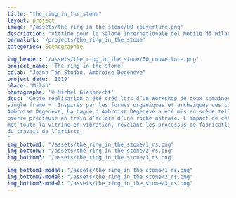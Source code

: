 ```yaml
---
title: "the_ring_in_the_stone"
layout: project 
image: '/assets/the_ring_in_the_stone/00_couverture.png'
description: "Vitrine pour le Salone Internationale del Mobile di Milano"
permalink: '/projects/the_ring_in_the_stone'
categories: Scénographie

img_header: '/assets/the_ring_in_the_stone/00_couverture.png'
project_name: 'The ring in the stone'
colab: "Joann Tan Studio, Ambroise Degenève"
project_date: '2019'
place: 'Milan'
photographe: '© Michel Giesbrecht'
desc: "Cette réalisation a été créé lors d’un Workshop de deux semaines : « A story in a
single frame ». Inspirés par les formes organiques et archaïques des collections
Ambroise Degenève, La bague d’Ambroise Degenève a été mis en scène telle une
pierre précieuse en train d’éclore d’une roche astrale. L’impact de cette naissance
met toute la vitrine en vibration, révélant les processus de fabrication et la sensibilité
du travail de l’artiste.
"
img_bottom1: "/assets/the_ring_in_the_stone/1_rs.png"
img_bottom2: "/assets/the_ring_in_the_stone/2_rs.png"
img_bottom3: "/assets/the_ring_in_the_stone/3_rs.png"

img_bottom1-modal: "/assets/the_ring_in_the_stone/1_rs.png"
img_bottom2-modal: "/assets/the_ring_in_the_stone/2_rs.png"
img_bottom3-modal: "/assets/the_ring_in_the_stone/3_rs.png"
---
```


